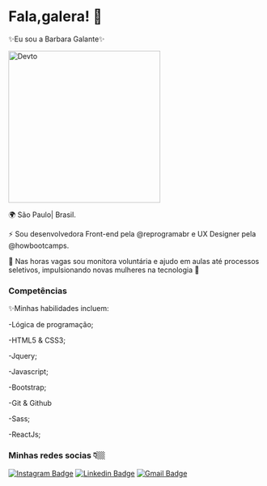 # Fala,galera! 🦇

<p>✨Eu sou a Barbara Galante✨</p>

<div classname="octocat">
 <img align="top" alt="Devto" width="300px" src="https://octocat-generator-assets.githubusercontent.com/my-octocat-1610937387615.png" />
 </div> 
 
<p>🌍 São Paulo| Brasil.</p>
<p>⚡️ Sou desenvolvedora Front-end pela @reprogramabr e UX Designer pela @howbootcamps.</p>
<p>💅 Nas horas vagas sou monitora voluntária e ajudo em aulas até processos seletivos, impulsionando novas mulheres na tecnologia 💅</p>

### Competências
<p>✨Minhas habilidades incluem:</p>

<p>-Lógica de programação;</p>
<p>-HTML5 & CSS3;</p>
<p>-Jquery;</p>
<p>-Javascript;</p>
<p>-Bootstrap;</p>
<p>-Git & Github</p>
<p>-Sass;</p>
<p>-ReactJs;</p>

### Minhas redes socias 👇🏼
[![Instagram Badge](https://img.shields.io/badge/-@barbgrr-000000?style=flat-square&labelColor=00000&logo=Instagram&logoColor=white&link=https://www.instagram.com/barbgrr_/)](https://www.instagram.com/barbgrr_/) 
[![Linkedin Badge](https://img.shields.io/badge/-Barbara%20Galante-000000?style=flat-square&logo=Linkedin&logoColor=white&link=https://www.linkedin.com/in/barbara-galante/)](https://www.linkedin.com/in/barbara-galante/) 
[![Gmail Badge](https://img.shields.io/badge/-contato.barbaragalante@gmail.com-000000?style=flat-square&logo=Gmail&logoColor=white&link=mailto:contato.barbaragalante@gmail.com)](mailto:contato.barbaragalante@gmail.com)
